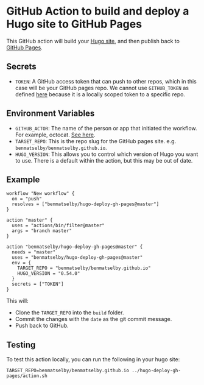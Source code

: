 # GitHub Action to build and deploy a Hugo site to GitHub Pages

This GitHub action will build your [Hugo site](https://gohugo.io/), and then publish back to [GitHub Pages](https://pages.github.com/).

## Secrets

- `TOKEN`: A GitHub access token that can push to other repos, which in this case will be your GitHub pages repo. We cannot use `GITHUB_TOKEN` as defined [here](https://developer.github.com/actions/creating-github-actions/accessing-the-runtime-environment/#environment-variables) because it is a locally scoped token to a specific repo.

## Environment Variables

- `GITHUB_ACTOR`: The name of the person or app that initiated the workflow. For example, octocat. [See here](https://developer.github.com/actions/creating-github-actions/accessing-the-runtime-environment/#environment-variables).
- `TARGET_REPO`: This is the repo slug for the GitHub pages site. e.g. `benmatselby/benmatselby.github.io`.
- `HUGO_VERSION`: This allows you to control which version of Hugo you want to use. There is a default within the action, but this may be out of date.

## Example

```shell
workflow "New workflow" {
  on = "push"
  resolves = ["benmatselby/hugo-deploy-gh-pages@master"]
}

action "master" {
  uses = "actions/bin/filter@master"
  args = "branch master"
}

action "benmatselby/hugo-deploy-gh-pages@master" {
  needs = "master"
  uses = "benmatselby/hugo-deploy-gh-pages@master"
  env = {
    TARGET_REPO = "benmatselby/benmatselby.github.io"
    HUGO_VERSION = "0.54.0"
  }
  secrets = ["TOKEN"]
}
```

This will:

- Clone the `TARGET_REPO` into the `build` folder.
- Commit the changes with the `date` as the git commit message.
- Push back to GitHub.

## Testing

To test this action locally, you can run the following in your hugo site:

```shell
TARGET_REPO=benmatselby/benmatselby.github.io ../hugo-deploy-gh-pages/action.sh
```
